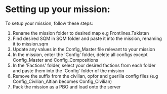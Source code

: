 # Setting up your mission:

To setup your mission, follow these steps:

1. Rename the mission folder to desired map e.g Frontlines.Takistan
2. Find desired SQM in SQM folder and paste it into the mission, renaming it to mission.sqm
3. Update any values in the Config_Master file relevant to your mission
4. In the mission, enter the 'Config' folder, delete all configs except Config_Master and Config_Compositions
5. In the 'Factions' folder, select your desired factions from each folder and paste them into the 'Config' folder of the mission
6. Remove the suffix from the civilian, opfor and guerilla config files (e.g Config_Civilian_Altian becomes Config_Civilian)
7. Pack the mission as a PBO and load onto the server